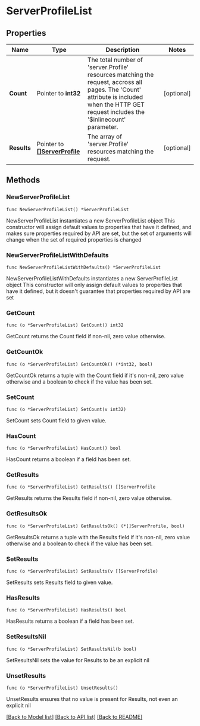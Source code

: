 # ServerProfileList

## Properties

Name | Type | Description | Notes
------------ | ------------- | ------------- | -------------
**Count** | Pointer to **int32** | The total number of &#39;server.Profile&#39; resources matching the request, accross all pages. The &#39;Count&#39; attribute is included when the HTTP GET request includes the &#39;$inlinecount&#39; parameter. | [optional] 
**Results** | Pointer to [**[]ServerProfile**](server.Profile.md) | The array of &#39;server.Profile&#39; resources matching the request. | [optional] 

## Methods

### NewServerProfileList

`func NewServerProfileList() *ServerProfileList`

NewServerProfileList instantiates a new ServerProfileList object
This constructor will assign default values to properties that have it defined,
and makes sure properties required by API are set, but the set of arguments
will change when the set of required properties is changed

### NewServerProfileListWithDefaults

`func NewServerProfileListWithDefaults() *ServerProfileList`

NewServerProfileListWithDefaults instantiates a new ServerProfileList object
This constructor will only assign default values to properties that have it defined,
but it doesn't guarantee that properties required by API are set

### GetCount

`func (o *ServerProfileList) GetCount() int32`

GetCount returns the Count field if non-nil, zero value otherwise.

### GetCountOk

`func (o *ServerProfileList) GetCountOk() (*int32, bool)`

GetCountOk returns a tuple with the Count field if it's non-nil, zero value otherwise
and a boolean to check if the value has been set.

### SetCount

`func (o *ServerProfileList) SetCount(v int32)`

SetCount sets Count field to given value.

### HasCount

`func (o *ServerProfileList) HasCount() bool`

HasCount returns a boolean if a field has been set.

### GetResults

`func (o *ServerProfileList) GetResults() []ServerProfile`

GetResults returns the Results field if non-nil, zero value otherwise.

### GetResultsOk

`func (o *ServerProfileList) GetResultsOk() (*[]ServerProfile, bool)`

GetResultsOk returns a tuple with the Results field if it's non-nil, zero value otherwise
and a boolean to check if the value has been set.

### SetResults

`func (o *ServerProfileList) SetResults(v []ServerProfile)`

SetResults sets Results field to given value.

### HasResults

`func (o *ServerProfileList) HasResults() bool`

HasResults returns a boolean if a field has been set.

### SetResultsNil

`func (o *ServerProfileList) SetResultsNil(b bool)`

 SetResultsNil sets the value for Results to be an explicit nil

### UnsetResults
`func (o *ServerProfileList) UnsetResults()`

UnsetResults ensures that no value is present for Results, not even an explicit nil

[[Back to Model list]](../README.md#documentation-for-models) [[Back to API list]](../README.md#documentation-for-api-endpoints) [[Back to README]](../README.md)


